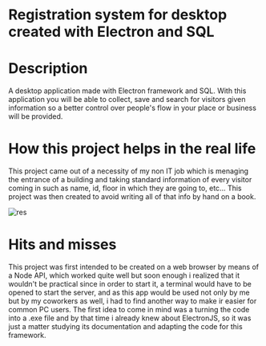 # Registration system for desktop created with Electron and SQL

# Description
A desktop application made with Electron framework and SQL. With this application you will be able to collect, save and search for visitors given information so a better control over people's flow in your place or business will be provided.

# How this project helps in the real life
This project came out of a necessity of my non IT job which is menaging the entrance of a building and taking standard information of every visitor coming in such as name, id, floor in which they are going to, etc... 
This project was then created to avoid writing all of that info by hand on a book.

![res](https://user-images.githubusercontent.com/99507279/216105993-524d9a64-c154-4826-86bf-2293d4147cdd.PNG)

# Hits and misses
This project was first intended to be created on a web browser by means of a Node API, which worked quite well but soon enough i realized that it wouldn't be practical since in order to start it, a terminal would have to be opened to start the server, and as this app would be used not only by me but by my coworkers as well, i had to find another way to make ir easier for common PC users. The first idea to come in mind was a turning the code into a .exe file and by that time i already knew about ElectronJS, so it was just a matter studying its documentation and adapting the code for this framework.
 
